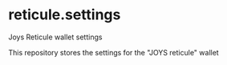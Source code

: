# reticule.settings
Joys Reticule wallet settings

This repository stores the settings for the "JOYS reticule" wallet
